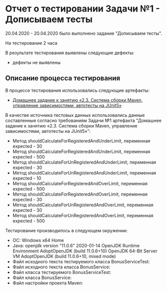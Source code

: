﻿#  Отчет о тестировании Задачи №1 - Дописываем тесты
20.04.2020 - 20.04.2020 было выполнено задание "Дописываем тесты".

На тестирование 2 часа

В результате тестирования выявлены следующие дефекты:
* дефекты не выявлены

## Описание процесса тестирования

В процессе тестирования использовались следующие артефакты:
* [Домашнее задание к занятию «2.3. Система сборки Maven, управление зависимостями, автотесты на JUnit5»](https://github.com/netology-code/javaqa-homeworks/tree/master/maven-junit/README.md)


В качестве источника тестовых данных использовались данные составленные согласно требованиям Задачи №1 артефакта "Домашнее задание к занятию «2.3. Система сборки Maven, управление зависимостями, автотесты на JUnit5»":
* Метод shouldCalculateForRegisteredAndUnderLimit, переменная expected - 30
* Метод shouldCalculateForRegisteredAndUnderLimit, переменная expected - 500
* Метод shouldCalculateForUnRegisteredAndUnderLimit, переменная expected - 30
* Метод shouldCalculateForUnRegisteredAndUnderLimit, переменная expected - 10
* Метод shouldCalculateForRegisteredAndOverLimit, переменная expected - 500
* Метод shouldCalculateForRegisteredAndOverLimit, переменная expected - 30
* Метод shouldCalculateForUnRegisteredAndOverLimit, переменная expected - 30
* Метод shouldCalculateForUnRegisteredAndOverLimit, переменная expected - 500

Тестирование производилось в следующем окружении:
*  ОС: Windows x64 Home
* Java: openjdk version "11.0.6" 2020-01-14
   OpenJDK Runtime Environment AdoptOpenJDK (build 11.0.6+10)
   OpenJDK 64-Bit Server VM AdoptOpenJDK (build 11.0.6+10, mixed mode)
* Файл исходного текста тестируемого класса BonusServiceTest:  
* Файл исходного текста класса BonusService: 
* Файл класса тестируемого BonusServiceTest: 
* Файл класса BonusService: 
* Файл настройки проекта Maven: 
